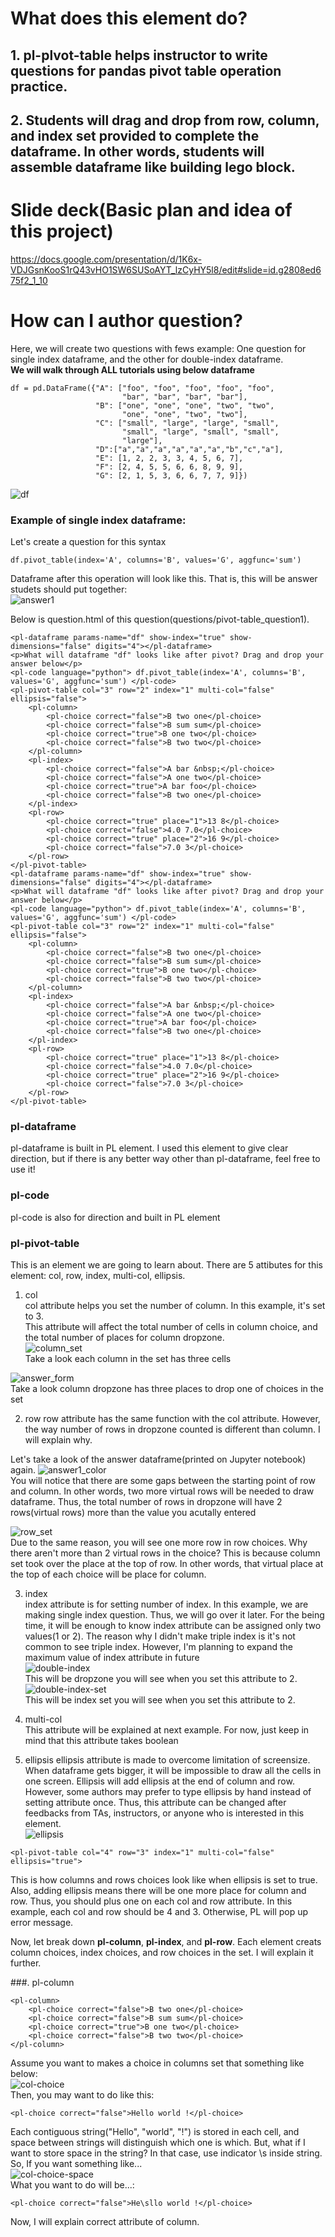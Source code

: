 #  What does this element do?
## 1. pl-plvot-table helps instructor to write questions for pandas pivot table operation practice.  
## 2. Students will drag and drop from row, column, and index set provided to complete the dataframe. In other words, students will assemble dataframe like building lego block.  


# Slide deck(Basic plan and idea of this project)
https://docs.google.com/presentation/d/1K6x-VDJGsnKooS1rQ43vHO1SW6SUSoAYT_lzCyHY5l8/edit#slide=id.g2808ed675f2_1_10

# How can I author question?
Here, we will create two questions with fews example: One question for single index dataframe, and the other for double-index dataframe.  
**We will walk through ALL tutorials using below dataframe**
```
df = pd.DataFrame({"A": ["foo", "foo", "foo", "foo", "foo",
                         "bar", "bar", "bar", "bar"],
                   "B": ["one", "one", "one", "two", "two",
                         "one", "one", "two", "two"],
                   "C": ["small", "large", "large", "small",
                         "small", "large", "small", "small",
                         "large"],
                   "D":["a","a","a","a","a","a","b","c","a"],
                   "E": [1, 2, 2, 3, 3, 4, 5, 6, 7],
                   "F": [2, 4, 5, 5, 6, 6, 8, 9, 9],
                   "G": [2, 1, 5, 3, 6, 6, 7, 7, 9]})
```
![df](img_readme/dataframe.png)  

### Example of single index dataframe:

Let's create a question for this syntax  
```
df.pivot_table(index='A', columns='B', values='G', aggfunc='sum')
```
Dataframe after this operation will look like this. That is, this will be answer studets should put together:  
![answer1](img_readme/answer1.png)  

Below is question.html of this question(questions/pivot-table_question1).
```
<pl-dataframe params-name="df" show-index="true" show-dimensions="false" digits="4"></pl-dataframe>
<p>What will dataframe "df" looks like after pivot? Drag and drop your answer below</p>
<pl-code language="python"> df.pivot_table(index='A', columns='B', values='G', aggfunc='sum') </pl-code>
<pl-pivot-table col="3" row="2" index="1" multi-col="false" ellipsis="false">
    <pl-column>
        <pl-choice correct="false">B two one</pl-choice>
        <pl-choice correct="false">B sum sum</pl-choice>
        <pl-choice correct="true">B one two</pl-choice>
        <pl-choice correct="false">B two two</pl-choice>
    </pl-column>
    <pl-index>
        <pl-choice correct="false">A bar &nbsp;</pl-choice>
        <pl-choice correct="false">A one two</pl-choice>
        <pl-choice correct="true">A bar foo</pl-choice>
        <pl-choice correct="false">B two one</pl-choice>
    </pl-index>
    <pl-row>
        <pl-choice correct="true" place="1">13 8</pl-choice>
        <pl-choice correct="false">4.0 7.0</pl-choice>
        <pl-choice correct="true" place="2">16 9</pl-choice>
        <pl-choice correct="false">7.0 3</pl-choice>
    </pl-row>
</pl-pivot-table>
<pl-dataframe params-name="df" show-index="true" show-dimensions="false" digits="4"></pl-dataframe>
<p>What will dataframe "df" looks like after pivot? Drag and drop your answer below</p>
<pl-code language="python"> df.pivot_table(index='A', columns='B', values='G', aggfunc='sum') </pl-code>
<pl-pivot-table col="3" row="2" index="1" multi-col="false" ellipsis="false">
    <pl-column>
        <pl-choice correct="false">B two one</pl-choice>
        <pl-choice correct="false">B sum sum</pl-choice>
        <pl-choice correct="true">B one two</pl-choice>
        <pl-choice correct="false">B two two</pl-choice>
    </pl-column>
    <pl-index>
        <pl-choice correct="false">A bar &nbsp;</pl-choice>
        <pl-choice correct="false">A one two</pl-choice>
        <pl-choice correct="true">A bar foo</pl-choice>
        <pl-choice correct="false">B two one</pl-choice>
    </pl-index>
    <pl-row>
        <pl-choice correct="true" place="1">13 8</pl-choice>
        <pl-choice correct="false">4.0 7.0</pl-choice>
        <pl-choice correct="true" place="2">16 9</pl-choice>
        <pl-choice correct="false">7.0 3</pl-choice>
    </pl-row>
</pl-pivot-table>
```
### pl-dataframe
pl-dataframe is built in PL element. I used this element to give clear direction, but if there is any better way other than pl-dataframe, feel free to use it!
### pl-code
pl-code is also for direction and built in PL element
### pl-pivot-table
This is an element we are going to learn about. There are 5 attibutes for this element: col, row, index, multi-col, ellipsis.  
1. col  
col attribute helps you set the number of column. In this example, it's set to 3.  
This attribute will affect the total number of cells in column choice, and the total number of places for column dropzone.  
![column_set](img_readme/column_set.png)  
Take a look each column in the set has three cells  

![answer_form](img_readme/answer_form.png)  
Take a look column dropzone has three places to drop one of choices in the set
  
2. row
row attribute has the same function with the col attribute. However, the way number of rows in dropzone counted is different than column. I will explain why.  

Let's take a look of the answer dataframe(printed on Jupyter notebook) again.
![answer1_color](img_readme/answer1_color.png)  
You will notice that there are some gaps between the starting point of row and column. In other words, two more virtual rows will be needed to draw dataframe. Thus, the total number of rows in dropzone will have 2 rows(virtual rows) more than the value you acutally entered  

![row_set](img_readme/row_set.png)  
Due to the same reason, you will see one more row in row choices. Why there aren't more than 2 virtual rows in the choice? This is because column set took over the place at the top of row. In other words, that virtual place at the top of each choice will be place for column.

3. index  
index attribute is for setting number of index. In this example, we are making single index question. Thus, we will go over it later. For the being time, it will be enough to know index attribute can be assigned only two values(1 or 2). The reason why I didn't make triple index is it's not common to see triple index. However, I'm planning to expand the maximum value of index attribute in future  
![double-index](img_readme/double-index.png)  
This will be dropzone you will see when you set this attribute to 2.  
![double-index-set](img_readme/double-index-set.png)  
This will be index set you will see when you set this attribute to 2.  

4. multi-col  
This attribute will be explained at next example. For now, just keep in mind that this attribute takes boolean  

5. ellipsis
ellipsis attribute is made to overcome limitation of screensize. When dataframe gets bigger, it will be impossible to draw all the cells in one screen. Ellipsis will add ellipsis at the end of column and row. However, some authors may prefer to type ellipsis by hand instead of setting attribute once. Thus, this attribute can be changed after feedbacks from TAs, instructors, or anyone who is interested in this element.  
![ellipsis](img_readme/ellipsis.png)  
```
<pl-pivot-table col="4" row="3" index="1" multi-col="false" ellipsis="true">
```
This is how columns and rows choices look like when ellipsis is set to true. Also, adding ellipsis means there will be one more place for column and row. Thus, you should plus one on each col and row attribute. In this example, each col and row should be 4 and 3. Otherwise, PL will pop up error message.

Now, let break down **pl-column**, **pl-index**, and **pl-row**. Each element creats column choices, index choices, and row choices in the set. I will explain it further.  

###. pl-column  
```
<pl-column>
    <pl-choice correct="false">B two one</pl-choice>
    <pl-choice correct="false">B sum sum</pl-choice>
    <pl-choice correct="true">B one two</pl-choice>
    <pl-choice correct="false">B two two</pl-choice>
</pl-column>
```
Assume you want to makes a choice in columns set that something like below:  
![col-choice](img_readme/col-choice.png)  
Then, you may want to do like this:  
```
<pl-choice correct="false">Hello world !</pl-choice>
```
Each contiguous string("Hello", "world", "!") is stored in each cell, and space between strings will distinguish which one is which. But, what if I want to store space in the string? In that case, use indicator \s inside string. So, If you want something like...  
![col-choice-space](img_readme/col-choice-space.png)  
What you want to do will be...:  
```
<pl-choice correct="false">He\sllo world !</pl-choice>
```
Now, I will explain correct attribute of column. 

